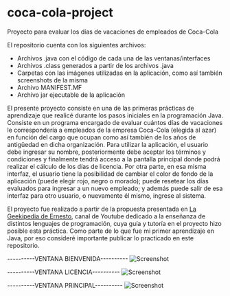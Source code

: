 # coca-cola-project
Proyecto para evaluar los días de vacaciones de empleados de Coca-Cola

El repositorio cuenta con los siguientes archivos:
- Archivos .java con el código de cada una de las ventanas/interfaces
- Archivos .class generados a partir de los archivos .java
- Carpetas con las imágenes utilizadas en la aplicación, como así también screenshots de la misma
- Archivo MANIFEST.MF
- Archivo jar ejecutable de la aplicación

El presente proyecto consiste en una de las primeras prácticas de aprendizaje que realicé durante los pasos iniciales en la programación Java.
Consiste en un programa encargado de evaluar cuántos días de vacaciones le correspondería a empleados de la empresa Coca-Cola (elegida al azar) 
en función del cargo que ocupan como así también de los años de antigüedad en dicha organización.
Para utilizar la aplicación, el usuario debe ingresar su nombre, posteriormente debe aceptar los términos y condiciones y finalmente tendrá 
acceso a la pantalla principal donde podrá realizar el cálculo de los días de licencia. Por otra parte, en esa misma interfaz, el usuario tiene 
la posibilidad de cambiar el color de fondo de la aplicación (puede elegir rojo, negro o morado); puede resetear los días evaluados para ingresar
a un nuevo empleado; y además puede salir de esa interfaz para otro usuario, o nuevamente él mismo, ingrese al sistema.

El proyecto fue realizado a partir de la propuesta presentada en [La Geekipedia de Ernesto](https://www.youtube.com/channel/UCeEW6PHNJlIwI-rKChmqqkw), 
canal de Youtube dedicado a la enseñanza de distintos lenguajes de programación, cuya guía y tutoría en el proyecto hizo posible esta práctica.
Como parte de lo que fue mi primer aprendizaje en Java, por eso consideré importante publicar lo practicado en este repositorio. 

----------VENTANA BIENVENIDA----------
![Screenshot](screenshot1.png)

----------VENTANA LICENCIA----------
![Screenshot](screenshot2.png)

----------VENTANA PRINCIPAL----------
![Screenshot](screenshot3.png)


